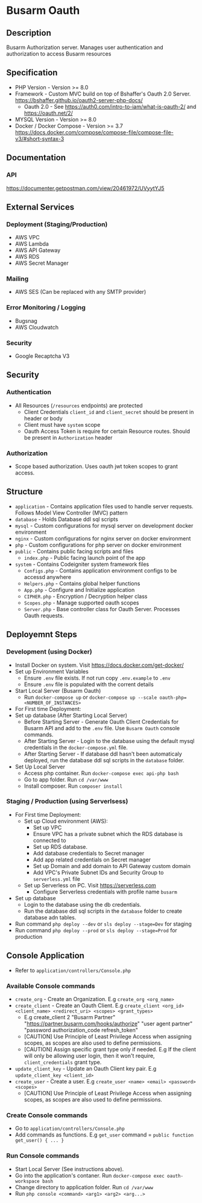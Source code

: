 # Busarm Oauth

## Description

Busarm Authorization server. Manages user authentication and authorization to access Busarm resources

## Specification

- PHP Version - Version >= 8.0
- Framework - Custom MVC build on top of Bshaffer's Oauth 2.0 Server. https://bshaffer.github.io/oauth2-server-php-docs/
  - Oauth 2.0 - See https://auth0.com/intro-to-iam/what-is-oauth-2/ and https://oauth.net/2/
- MYSQL Version - Version >= 8.0
- Docker / Docker Compose - Version >= 3.7 https://docs.docker.com/compose/compose-file/compose-file-v3/#short-syntax-3

## Documentation

### API

https://documenter.getpostman.com/view/20461972/UVyytYJ5

## External Services

### Deployment (Staging/Production)

- AWS VPC
- AWS Lambda
- AWS API Gateway
- AWS RDS
- AWS Secret Manager

### Mailing

- AWS SES (Can be replaced with any SMTP provider)

### Error Monitoring / Logging

- Bugsnag
- AWS Cloudwatch

### Security

- Google Recaptcha V3

## Security

### Authentication

- All Resources (`/resources` endpoints) are protected
  - Client Credentials `client_id` and `client_secret` should be present in header or body
  - Client must have `system` scope
  - Oauth Access Token is require for certain Resource routes. Should be present in `Authorization` header

### Authorization

- Scope based authorization. Uses oauth jwt token scopes to grant access.

## Structure

- `application` - Contains application files used to handle server requests. Follows Model View Controller (MVC) pattern
- `database` - Holds Database ddl sql scripts
- `mysql` - Custom configurations for mysql server on development docker environment
- `nginx` - Custom configurations for nginx server on docker environment
- `php` - Custom configurations for php server on docker environment
- `public` - Contains public facing scripts and files
  - `index.php` - Public facing launch point of the app
- `system` - Contains Codeigniter system framework files
  - `Configs.php` - Contains application environment configs to be accessd anywhere
  - `Helpers.php` - Contains global helper functions
  - `App.php` - Configure and Initialize application
  - `CIPHER.php` - Encryption / Decryption helper class
  - `Scopes.php` - Manage supported oauth scopes
  - `Server.php` - Base controller class for Oauth Server. Processes Oauth requests.

## Deployemnt Steps

### Development (using Docker)

- Install Docker on system. Visit https://docs.docker.com/get-docker/
- Set up Environment Variables
  - Ensure `.env` file exists. If not run copy `.env.example` to `.env`
  - Ensure `.env` file is populated with the corrent details
- Start Local Server (Busarm Oauth)
  - Run `docker-compose up` or `docker-compose up --scale oauth-php=<NUMBER_OF_INSTANCES>`
- For First time Deployment:
- Set up database (After Starting Local Server)
  - Before Starting Server - Generate Oauth Client Credentials for Busarm API and add to the `.env` file. Use `Busarm Oauth` console commands.
  - After Starting Server - Login to the database using the default mysql credentials in the `docker-compose.yml` file.
  - After Starting Server - If database ddl hasn't been automaticaly deployed, run the database ddl sql scripts in the `database` folder.
- Set Up Local Server
  - Access php container. Run `docker-compose exec api-php bash`
  - Go to app folder. Run `cd /var/www`
  - Install composer. Run `composer install`

### Staging / Production (using Serverlsess)

- For First time Deployment:
  - Set up Cloud environment (AWS):
    - Set up VPC
    - Ensure VPC has a private subnet which the RDS database is connected to
    - Set up RDS database.
    - Add database credentials to Secret manager
    - Add app related credentials on Secret manager
    - Set up Domain and add domain to API Gateway custom domain
    - Add VPC's Private Subnet IDs and Security Group to `serverless.yml` file
  - Set up Serverless on PC. Visit https://serverless.com
    - Configure Serverless credentials with profile name `busarm`
- Set up database
  - Login to the database using the db credentials.
  - Run the database ddl sql scripts in the `database` folder to create database adn tables.
- Run command `php deploy --dev` or `sls deploy --stage=Dev` for staging
- Run command `php deploy --prod` or `sls deploy --stage=Prod` for production

## Console Application

- Refer to `application/controllers/Console.php`

### Available Console commands

- `create_org` - Create an Organization. E.g `create_org <org_name>`
- `create_client` - Create an Oauth Client. E.g `create_client <org_id> <client_name> <redirect_uri> <scopes> <grant_types>`
  - E.g create_client 2 "Busarm Partner" "https://partner.busarm.com/hooks/authorize" "user agent partner" "password authorization_code refresh_token"
  - [CAUTION] Use Principle of Least Privilege Access when assigning scopes, as scopes are also used to define permissions.
  - [CAUTION] Assign specific grant type only if needed. E.g If the client will only be allowing user login, then it won't require, `client_credentials` grant type.
- `update_client_key` - Update an Oauth Client key pair. E.g `update_client_key <client_id>`
- `create_user` - Create a user. E.g `create_user <name> <email> <password> <scopes>`
  - [CAUTION] Use Principle of Least Privilege Access when assigning scopes, as scopes are also used to define permissions.

### Create Console commands

- Go to `application/controllers/Console.php`
- Add commands as functions. E.g `get_user` command = `public function get_user() { ... }`

### Run Console commands

- Start Local Server (See instructions above).
- Go into the application's contaner. Run `docker-compose exec oauth-workspace bash`
- Change directory to application folder. Run `cd /var/www`
- Run `php console <command> <arg1> <arg2> <arg...>`
